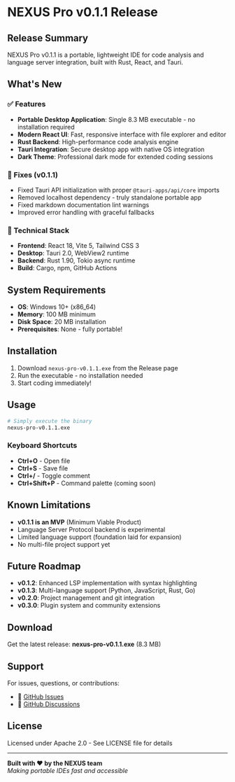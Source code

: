 # NEXUS Pro v0.1.1 Release

## Release Summary

NEXUS Pro v0.1.1 is a portable, lightweight IDE for code analysis and language server integration, built with Rust, React, and Tauri.

## What's New

### ✅ Features

- **Portable Desktop Application**: Single 8.3 MB executable - no installation required
- **Modern React UI**: Fast, responsive interface with file explorer and editor
- **Rust Backend**: High-performance code analysis engine
- **Tauri Integration**: Secure desktop app with native OS integration
- **Dark Theme**: Professional dark mode for extended coding sessions

### 🔧 Fixes (v0.1.1)

- Fixed Tauri API initialization with proper `@tauri-apps/api/core` imports
- Removed localhost dependency - truly standalone portable app
- Fixed markdown documentation lint warnings
- Improved error handling with graceful fallbacks

### 🚀 Technical Stack

- **Frontend**: React 18, Vite 5, Tailwind CSS 3
- **Desktop**: Tauri 2.0, WebView2 runtime
- **Backend**: Rust 1.90, Tokio async runtime
- **Build**: Cargo, npm, GitHub Actions

## System Requirements

- **OS**: Windows 10+ (x86_64)
- **Memory**: 100 MB minimum
- **Disk Space**: 20 MB installation
- **Prerequisites**: None - fully portable!

## Installation

1. Download `nexus-pro-v0.1.1.exe` from the Release page
2. Run the executable - no installation needed
3. Start coding immediately!

## Usage

```bash
# Simply execute the binary
nexus-pro-v0.1.1.exe
```

### Keyboard Shortcuts

- **Ctrl+O** - Open file
- **Ctrl+S** - Save file
- **Ctrl+/** - Toggle comment
- **Ctrl+Shift+P** - Command palette (coming soon)

## Known Limitations

- **v0.1.1 is an MVP** (Minimum Viable Product)
- Language Server Protocol backend is experimental
- Limited language support (foundation laid for expansion)
- No multi-file project support yet

## Future Roadmap

- **v0.1.2**: Enhanced LSP implementation with syntax highlighting
- **v0.1.3**: Multi-language support (Python, JavaScript, Rust, Go)
- **v0.2.0**: Project management and git integration
- **v0.3.0**: Plugin system and community extensions

## Download

Get the latest release: **nexus-pro-v0.1.1.exe** (8.3 MB)

## Support

For issues, questions, or contributions:

- 📝 [GitHub Issues](<https://github.com/Texxer/NEXUS/issues>)
- 💬 [GitHub Discussions](<https://github.com/Texxer/NEXUS/discussions>)

## License

Licensed under Apache 2.0 - See LICENSE file for details

---

**Built with ❤️ by the NEXUS team**  
*Making portable IDEs fast and accessible*
